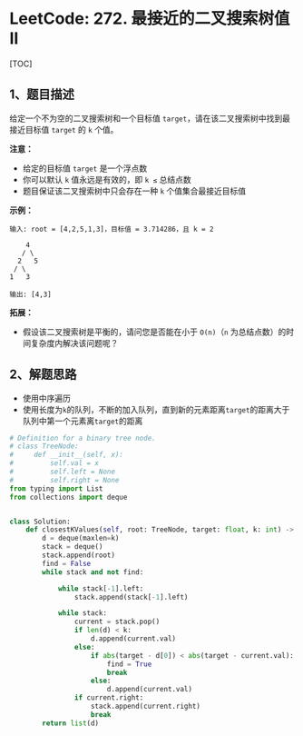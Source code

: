 # LeetCode: 272. 最接近的二叉搜索树值II

[TOC]

## 1、题目描述

给定一个不为空的二叉搜索树和一个目标值 `target`，请在该二叉搜索树中找到最接近目标值 `target` 的 `k` 个值。

**注意：**

-   给定的目标值 `target` 是一个浮点数
-   你可以默认 `k` 值永远是有效的，即 `k ≤` 总结点数
-   题目保证该二叉搜索树中只会存在一种 `k` 个值集合最接近目标值

**示例：**

```
输入: root = [4,2,5,1,3]，目标值 = 3.714286，且 k = 2

    4
   / \
  2   5
 / \
1   3

输出: [4,3]
```
**拓展：**

-   假设该二叉搜索树是平衡的，请问您是否能在小于 `O(n)`（`n` 为总结点数）的时间复杂度内解决该问题呢？



## 2、解题思路

-   使用中序遍历
-   使用长度为`k`的队列，不断的加入队列，直到新的元素距离`target`的距离大于队列中第一个元素离`target`的距离

```python
# Definition for a binary tree node.
# class TreeNode:
#     def __init__(self, x):
#         self.val = x
#         self.left = None
#         self.right = None
from typing import List
from collections import deque


class Solution:
    def closestKValues(self, root: TreeNode, target: float, k: int) -> List[int]:
        d = deque(maxlen=k)
        stack = deque()
        stack.append(root)
        find = False
        while stack and not find:

            while stack[-1].left:
                stack.append(stack[-1].left)

            while stack:
                current = stack.pop()
                if len(d) < k:
                    d.append(current.val)
                else:
                    if abs(target - d[0]) < abs(target - current.val):
                        find = True
                        break
                    else:
                        d.append(current.val)
                if current.right:
                    stack.append(current.right)
                    break
        return list(d)

```

